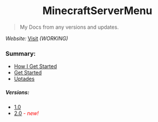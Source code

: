 <h1 align="center"> MinecraftServerMenu </h1>

> My Docs from any versions and updates.

*Website:* [Visit](https://gabrielramires.github.io/MinecraftServerMenu) *(WORKING)*

### Summary:
- <a href="">How I Get Started</a>
- <a href="">Get Started</a>
- <a href="Updates.md#updates">Uptades</a>
##### Versions:
- <a href="Versions.md#10">1.0</a>
- <a href="Versions.md#20">2.0</a> <i style="color: red;">- new!</i>
